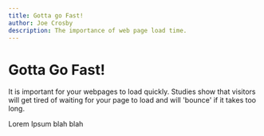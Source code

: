 ```yaml
---
title: Gotta go Fast!
author: Joe Crosby
description: The importance of web page load time.
---
```


# Gotta Go Fast!

It is important for your webpages to load quickly. Studies show that visitors will get tired of waiting for your page to load and will 'bounce' if it takes too long.

<!--more-->

Lorem Ipsum blah blah
